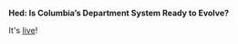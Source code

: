 **Hed: Is Columbia’s Department System Ready to Evolve?**

It's [live](https://www.columbiaspectator.com/eye-lead/2019/10/23/is-columbias-department-system-ready-to-evolve)!

